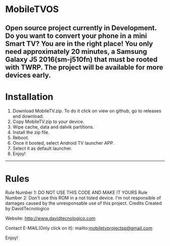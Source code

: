   
# MobileTVOS
Open source project currently in Development. Do you want to convert your phone in a mini Smart TV? You are in the right place! You only need approximately 20 minutes, a Samsung Galaxy J5 2016(sm-j510fn) that must be rooted with TWRP. The project will be available for more devices early.
-----------------------------------------------------------------------------------------------------------------------------------------------------------------------------------
# Installation
1. Download MobileTV.zip. To do it click on view on github, go to releases and download.
2. Copy MobileTV.zip to your device.
3. Wipe cache, data and dalvik partitions.
4. Install the zip file.
5. Reboot.
6. Once it booted, select Android TV launcher APP.
7. Select it as default launcher.
8. Enjoy!
-----------------------------------------------------------------------------------------------------------------------------------------------------------------------------------
# Rules
Rule Number 1: DO NOT USE THIS CODE AND MAKE IT YOURS 
Rule Number 2: Don't use this ROM in a not listed device. I'm not responsible of damages caused by the unresponsable use of this project.
Credits
Created by DavidTecnologico

Website: http://www.davidtecnologico.com

Contact E-MAIL(Only click on it): mailto:mobiletvprojectsp@gmail.com

Enjoy!
